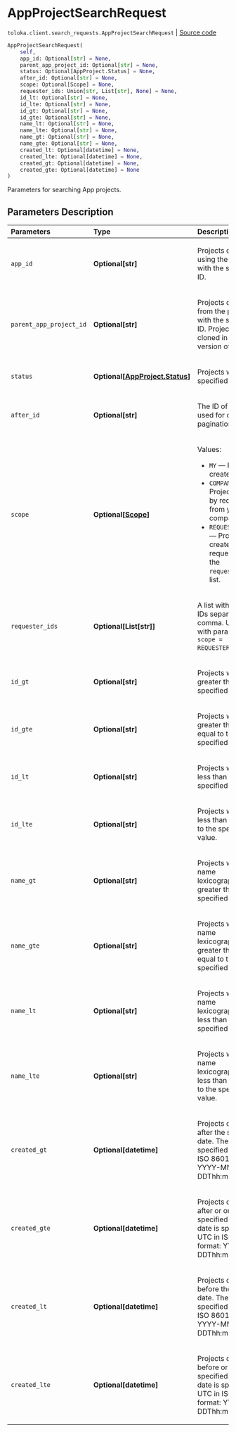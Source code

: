 # AppProjectSearchRequest
`toloka.client.search_requests.AppProjectSearchRequest` | [Source code](https://github.com/Toloka/toloka-kit/blob/v1.0.1/src/client/search_requests.py#L951)

```python
AppProjectSearchRequest(
    self,
    app_id: Optional[str] = None,
    parent_app_project_id: Optional[str] = None,
    status: Optional[AppProject.Status] = None,
    after_id: Optional[str] = None,
    scope: Optional[Scope] = None,
    requester_ids: Union[str, List[str], None] = None,
    id_lt: Optional[str] = None,
    id_lte: Optional[str] = None,
    id_gt: Optional[str] = None,
    id_gte: Optional[str] = None,
    name_lt: Optional[str] = None,
    name_lte: Optional[str] = None,
    name_gt: Optional[str] = None,
    name_gte: Optional[str] = None,
    created_lt: Optional[datetime] = None,
    created_lte: Optional[datetime] = None,
    created_gt: Optional[datetime] = None,
    created_gte: Optional[datetime] = None
)
```

Parameters for searching App projects.

## Parameters Description

| Parameters | Type | Description |
| :----------| :----| :-----------|
`app_id`|**Optional\[str\]**|<p>Projects created using the solution with the specified ID.</p>
`parent_app_project_id`|**Optional\[str\]**|<p>Projects cloned from the project with the specified ID. Projects can be cloned in the web version of Toloka.</p>
`status`|**Optional\[[AppProject.Status](toloka.client.app.AppProject.Status.md)\]**|<p>Projects with the specified status.</p>
`after_id`|**Optional\[str\]**|<p>The ID of a project used for cursor pagination.</p>
`scope`|**Optional\[[Scope](toloka.client.search_requests.AppProjectSearchRequest.Scope.md)\]**|<p>Values:<ul><li>`MY` — Projects created by you.</li><li>`COMPANY` — Projects created by requesters from your company.</li><li>`REQUESTER_LIST` — Projects created by requesters in the `requester_ids` list.</li></ul></p>
`requester_ids`|**Optional\[List\[str\]\]**|<p>A list with requester IDs separated by a comma. Use the list with parameter `scope = REQUESTER_LIST`.</p>
`id_gt`|**Optional\[str\]**|<p>Projects with IDs greater than the specified value.</p>
`id_gte`|**Optional\[str\]**|<p>Projects with IDs greater than or equal to the specified value.</p>
`id_lt`|**Optional\[str\]**|<p>Projects with IDs less than the specified value.</p>
`id_lte`|**Optional\[str\]**|<p>Projects with IDs less than or equal to the specified value.</p>
`name_gt`|**Optional\[str\]**|<p>Projects with a name lexicographically greater than the specified value.</p>
`name_gte`|**Optional\[str\]**|<p>Projects with a name lexicographically greater than or equal to the specified value.</p>
`name_lt`|**Optional\[str\]**|<p>Projects with a name lexicographically less than the specified value.</p>
`name_lte`|**Optional\[str\]**|<p>Projects with a name lexicographically less than or equal to the specified value.</p>
`created_gt`|**Optional\[datetime\]**|<p>Projects created after the specified date. The date is specified in UTC in ISO 8601 format: YYYY-MM-DDThh:mm:ss[.sss].</p>
`created_gte`|**Optional\[datetime\]**|<p>Projects created after or on the specified date. The date is specified in UTC in ISO 8601 format: YYYY-MM-DDThh:mm:ss[.sss].</p>
`created_lt`|**Optional\[datetime\]**|<p>Projects created before the specified date. The date is specified in UTC in ISO 8601 format: YYYY-MM-DDThh:mm:ss[.sss].</p>
`created_lte`|**Optional\[datetime\]**|<p>Projects created before or on the specified date. The date is specified in UTC in ISO 8601 format: YYYY-MM-DDThh:mm:ss[.sss].</p>
